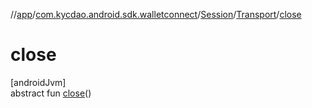 //[app](../../../../index.md)/[com.kycdao.android.sdk.walletconnect](../../index.md)/[Session](../index.md)/[Transport](index.md)/[close](close.md)

# close

[androidJvm]\
abstract fun [close](close.md)()
